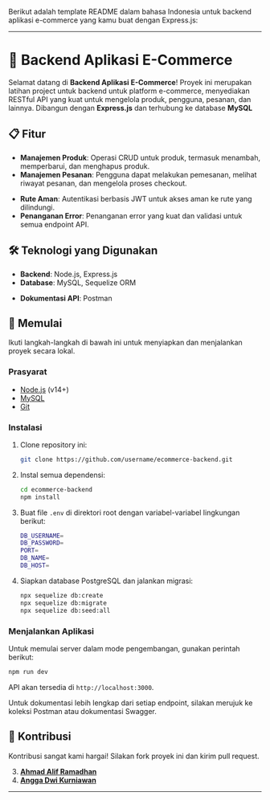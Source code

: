 Berikut adalah template README dalam bahasa Indonesia untuk backend aplikasi e-commerce yang kamu buat dengan Express.js:

---

# 🛒 Backend Aplikasi E-Commerce

Selamat datang di **Backend Aplikasi E-Commerce**! Proyek ini merupakan latihan project untuk backend untuk platform e-commerce, menyediakan RESTful API yang kuat untuk mengelola produk, pengguna, pesanan, dan lainnya. Dibangun dengan **Express.js** dan terhubung ke database **MySQL**

## 📋 Fitur

<!-- - **Autentikasi & Otorisasi Pengguna**: Pendaftaran, login, dan kontrol akses berbasis peran untuk admin dan pelanggan. -->
- **Manajemen Produk**: Operasi CRUD untuk produk, termasuk menambah, memperbarui, dan menghapus produk.
- **Manajemen Pesanan**: Pengguna dapat melakukan pemesanan, melihat riwayat pesanan, dan mengelola proses checkout.
<!-- - **Sistem Keranjang Belanja**: Menambahkan, menghapus, dan memperbarui item dalam keranjang belanja. -->
<!-- - **Integrasi Pembayaran**: Placeholder untuk integrasi gateway pembayaran (contohnya Stripe, PayPal). -->
- **Rute Aman**: Autentikasi berbasis JWT untuk akses aman ke rute yang dilindungi.
- **Penanganan Error**: Penanganan error yang kuat dan validasi untuk semua endpoint API.

## 🛠️ Teknologi yang Digunakan

- **Backend**: Node.js, Express.js
- **Database**: MySQL, Sequelize ORM
<!-- - **Autentikasi**: JWT (JSON Web Token) -->
- **Dokumentasi API**: Postman
<!-- - **Pengujian**: Jest atau Mocha (opsional) -->

## 🚀 Memulai

Ikuti langkah-langkah di bawah ini untuk menyiapkan dan menjalankan proyek secara lokal.

### Prasyarat

- [Node.js](https://nodejs.org/) (v14+)
- [MySQL](https://https://www.mysql.com/)
- [Git](https://git-scm.com/)

### Instalasi

1. Clone repository ini:

   ```bash
   git clone https://github.com/username/ecommerce-backend.git
   ```

2. Instal semua dependensi:

   ```bash
   cd ecommerce-backend
   npm install
   ```

3. Buat file `.env` di direktori root dengan variabel-variabel lingkungan berikut:

   ```bash
   DB_USERNAME=
   DB_PASSWORD=
   PORT=
   DB_NAME=
   DB_HOST=
   ```

4. Siapkan database PostgreSQL dan jalankan migrasi:

   ```bash
   npx sequelize db:create
   npx sequelize db:migrate
   npx sequelize db:seed:all
   ```

### Menjalankan Aplikasi

Untuk memulai server dalam mode pengembangan, gunakan perintah berikut:

```bash
npm run dev
```

API akan tersedia di `http://localhost:3000`.

<!-- ### Daftar Endpoint API

| Method | Endpoint            | Deskripsi                          |
|--------|---------------------|------------------------------------|
| POST   | `/api/auth/signup`   | Mendaftarkan pengguna baru         |
| POST   | `/api/auth/login`    | Login dan mendapatkan token JWT    |
| GET    | `/api/products`      | Mengambil semua produk             |
| POST   | `/api/products`      | Menambahkan produk baru (hanya admin) |
| PUT    | `/api/products/:id`  | Memperbarui produk (hanya admin)   |
| DELETE | `/api/products/:id`  | Menghapus produk (hanya admin)     |
| POST   | `/api/orders`        | Membuat pesanan baru               |
| GET    | `/api/orders/:id`    | Mengambil detail pesanan tertentu  | -->

Untuk dokumentasi lebih lengkap dari setiap endpoint, silakan merujuk ke koleksi Postman atau dokumentasi Swagger.

## 🤝 Kontribusi

Kontribusi sangat kami hargai! Silakan fork proyek ini dan kirim pull request.

3. **[Ahmad Alif Ramadhan](https://github.com/neobitose)**
4. **[Angga Dwi Kurniawan](https://github.com/angga2k)**

---
